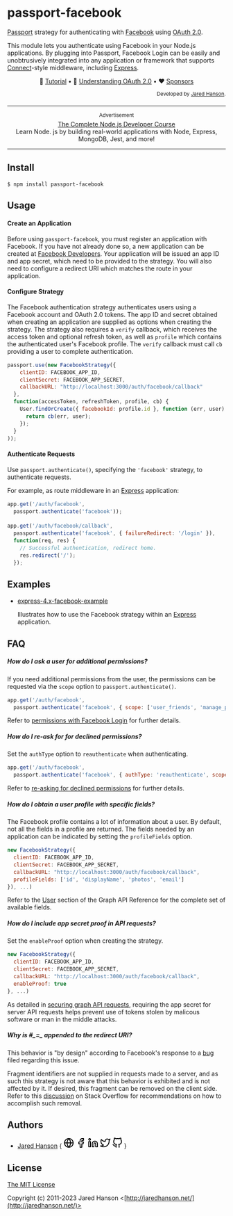 # passport-facebook

[Passport](https://www.passportjs.org/) strategy for authenticating with [Facebook](https://www.facebook.com/)
using [OAuth 2.0](https://www.passportjs.org/features/oauth2/).

This module lets you authenticate using Facebook in your Node.js applications.
By plugging into Passport, Facebook Login can be easily and unobtrusively
integrated into any application or framework that supports
[Connect](https://github.com/senchalabs/connect#readme)-style middleware,
including [Express](https://expressjs.com/).

<div align="center">

:seedling: [Tutorial](https://www.passportjs.org/tutorials/facebook/?utm_source=github&utm_medium=referral&utm_campaign=passport-facebook&utm_content=nav-tutorial) •
:brain: [Understanding OAuth 2.0](https://www.passportjs.org/concepts/oauth2/?utm_source=github&utm_medium=referral&utm_campaign=passport-facebook&utm_content=nav-concept) •
:heart: [Sponsors](https://www.passportjs.org/sponsors/?utm_source=github&utm_medium=referral&utm_campaign=passport-facebook&utm_content=nav-sponsors)

</div>

<p align="right">
  <sup>Developed by <a href="#authors">Jared Hanson</a>.</sub>
</p>

---

<p align="center">
  <sup>Advertisement</sup>
  <br>
  <a href="https://click.linksynergy.com/link?id=D*o7yui4/NM&offerid=507388.922484&type=2&murl=https%3A%2F%2Fwww.udemy.com%2Fcourse%2Fthe-complete-nodejs-developer-course-2%2F&u1=1zlZ1AkoVQjosKoeCqb9osAgjkpQyUiZEQGmEc4SfB4OV">The Complete Node.js Developer Course</a><br>Learn Node. js by building real-world applications with Node, Express, MongoDB, Jest, and more!
</p>

---

## Install

    $ npm install passport-facebook

## Usage

#### Create an Application

Before using `passport-facebook`, you must register an application with
Facebook.  If you have not already done so, a new application can be created at
[Facebook Developers](https://developers.facebook.com/).  Your application will
be issued an app ID and app secret, which need to be provided to the strategy.
You will also need to configure a redirect URI which matches the route in your
application.

#### Configure Strategy

The Facebook authentication strategy authenticates users using a Facebook
account and OAuth 2.0 tokens.  The app ID and secret obtained when creating an
application are supplied as options when creating the strategy.  The strategy
also requires a `verify` callback, which receives the access token and optional
refresh token, as well as `profile` which contains the authenticated user's
Facebook profile.  The `verify` callback must call `cb` providing a user to
complete authentication.

```js
passport.use(new FacebookStrategy({
    clientID: FACEBOOK_APP_ID,
    clientSecret: FACEBOOK_APP_SECRET,
    callbackURL: "http://localhost:3000/auth/facebook/callback"
  },
  function(accessToken, refreshToken, profile, cb) {
    User.findOrCreate({ facebookId: profile.id }, function (err, user) {
      return cb(err, user);
    });
  }
));
```

#### Authenticate Requests

Use `passport.authenticate()`, specifying the `'facebook'` strategy, to
authenticate requests.

For example, as route middleware in an [Express](http://expressjs.com/)
application:

```js
app.get('/auth/facebook',
  passport.authenticate('facebook'));

app.get('/auth/facebook/callback',
  passport.authenticate('facebook', { failureRedirect: '/login' }),
  function(req, res) {
    // Successful authentication, redirect home.
    res.redirect('/');
  });
```

## Examples

* [express-4.x-facebook-example](https://github.com/passport/express-4.x-facebook-example)

  Illustrates how to use the Facebook strategy within an [Express](https://expressjs.com)
  application.

## FAQ

##### How do I ask a user for additional permissions?

If you need additional permissions from the user, the permissions can be
requested via the `scope` option to `passport.authenticate()`.

```js
app.get('/auth/facebook',
  passport.authenticate('facebook', { scope: ['user_friends', 'manage_pages'] }));
```

Refer to [permissions with Facebook Login](https://developers.facebook.com/docs/facebook-login/permissions/overview)
for further details.

##### How do I re-ask for for declined permissions?

Set the `authType` option to `reauthenticate` when authenticating.

```js
app.get('/auth/facebook',
  passport.authenticate('facebook', { authType: 'reauthenticate', scope: ['user_friends', 'manage_pages'] }));
```

Refer to [re-asking for declined permissions](https://developers.facebook.com/docs/facebook-login/web#re-asking-declined-permissions)
for further details.

##### How do I obtain a user profile with specific fields?

The Facebook profile contains a lot of information about a user.  By default,
not all the fields in a profile are returned.  The fields needed by an application
can be indicated by setting the `profileFields` option.

```js
new FacebookStrategy({
  clientID: FACEBOOK_APP_ID,
  clientSecret: FACEBOOK_APP_SECRET,
  callbackURL: "http://localhost:3000/auth/facebook/callback",
  profileFields: ['id', 'displayName', 'photos', 'email']
}), ...)
```

Refer to the [User](https://developers.facebook.com/docs/graph-api/reference/v2.5/user)
section of the Graph API Reference for the complete set of available fields.

##### How do I include app secret proof in API requests?

Set the `enableProof` option when creating the strategy.

```js
new FacebookStrategy({
  clientID: FACEBOOK_APP_ID,
  clientSecret: FACEBOOK_APP_SECRET,
  callbackURL: "http://localhost:3000/auth/facebook/callback",
  enableProof: true
}, ...)
```

As detailed in [securing graph API requests](https://developers.facebook.com/docs/graph-api/securing-requests#appsecret_proof),
requiring the app secret for server API requests helps prevent use of tokens
stolen by malicous software or man in the middle attacks.

##### Why is #\_=\_ appended to the redirect URI?

This behavior is "by design" according to Facebook's response to a [bug](https://developers.facebook.com/bugs/318390728250352)
filed regarding this issue.

Fragment identifiers are not supplied in requests made to a server, and as such
this strategy is not aware that this behavior is exhibited and is not affected
by it.  If desired, this fragment can be removed on the client side.  Refer to
this [discussion](http://stackoverflow.com/questions/7131909/facebook-callback-appends-to-return-url) on
Stack Overflow for recommendations on how to accomplish such removal.

## Authors

- [Jared Hanson](https://www.jaredhanson.me/) { [![WWW](https://raw.githubusercontent.com/jaredhanson/jaredhanson/master/images/globe-12x12.svg)](https://www.jaredhanson.me/) [![Facebook](https://raw.githubusercontent.com/jaredhanson/jaredhanson/master/images/facebook-12x12.svg)](https://www.facebook.com/jaredhanson) [![LinkedIn](https://raw.githubusercontent.com/jaredhanson/jaredhanson/master/images/linkedin-12x12.svg)](https://www.linkedin.com/in/jaredhanson) [![Twitter](https://raw.githubusercontent.com/jaredhanson/jaredhanson/master/images/twitter-12x12.svg)](https://twitter.com/jaredhanson) [![GitHub](https://raw.githubusercontent.com/jaredhanson/jaredhanson/master/images/github-12x12.svg)](https://github.com/jaredhanson) }

## License

[The MIT License](http://opensource.org/licenses/MIT)

Copyright (c) 2011-2023 Jared Hanson <[http://jaredhanson.net/](http://jaredhanson.net/)>
